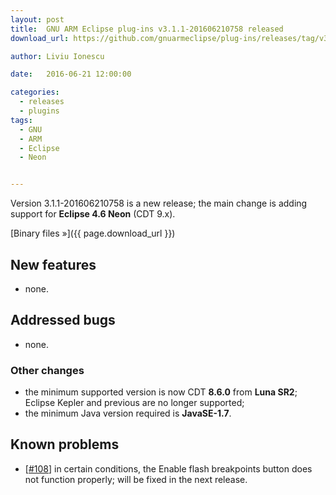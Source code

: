 ```yaml
---
layout: post
title:  GNU ARM Eclipse plug-ins v3.1.1-201606210758 released
download_url: https://github.com/gnuarmeclipse/plug-ins/releases/tag/v3.1.1-201606210758

author: Liviu Ionescu

date:   2016-06-21 12:00:00

categories:
  - releases
  - plugins
tags:
  - GNU
  - ARM
  - Eclipse
  - Neon


---
```


Version 3.1.1-201606210758 is a new release; the main change is adding support for **Eclipse 4.6 Neon** (CDT 9.x).

[Binary files »]({{ page.download_url }})

## New features

* none.

## Addressed bugs

* none.

### Other changes

* the minimum supported version is now CDT **8.6.0** from **Luna SR2**; Eclipse Kepler and previous are no longer supported;
* the minimum Java version required is **JavaSE-1.7**.

## Known problems

* [[#108](https://github.com/gnuarmeclipse/plug-ins/issues/108)] in certain conditions, the Enable flash breakpoints button does not function properly; will be fixed in the next release.
